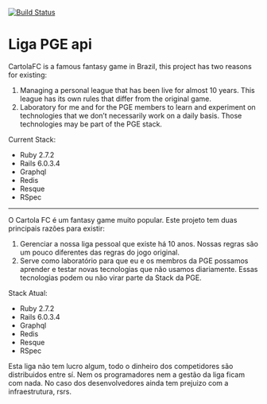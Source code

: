 [![Build Status](https://github.com/rafaelmbcosta/liga_pge_api/actions/workflows/build.yml/badge.svg)](https://github.com/rafaelmbcosta/liga_pge_api/actions)

# Liga PGE api

CartolaFC is a famous  fantasy game in Brazil, this project has two reasons for existing:

1) Managing a personal league that has been live for almost 10 years. This league has its own rules that differ from the original game.
2) Laboratory for me and for the PGE members to learn and experiment on technologies that we don’t necessarily work on a daily basis. Those technologies may be part of the PGE stack.

Current Stack:
* Ruby 2.7.2
* Rails 6.0.3.4
* Graphql
* Redis
* Resque
* RSpec

---

O Cartola FC é um fantasy game muito popular. Este projeto tem duas principais razões para existir:

1) Gerenciar a nossa liga pessoal que existe há 10 anos.  Nossas regras são um pouco diferentes das regras do jogo original.
2) Serve como laboratório para que eu e os membros da PGE possamos aprender e testar novas tecnologias que não usamos diariamente. Essas tecnologias podem ou não virar parte da Stack da PGE.

Stack Atual:
* Ruby 2.7.2
* Rails 6.0.3.4
* Graphql
* Redis
* Resque
* RSpec

Esta liga não tem lucro algum, todo o dinheiro dos competidores são distribuidos entre sí. Nem os programadores nem a gestão da liga ficam com nada. No caso dos desenvolvedores ainda tem prejuizo com a infraestrutura, rsrs.
